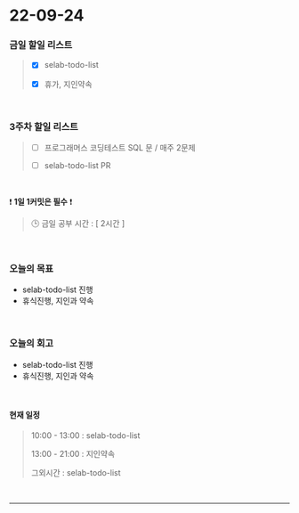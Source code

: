 # 22-09-24

### 금일 할일 리스트
> - [x]  selab-todo-list
>
> - [x]  휴가, 지인약속

<br/>

### 3주차 할일 리스트  

> - [ ]  프로그래머스 코딩테스트 SQL 문 / 매주 2문제  
>
> - [ ]  selab-todo-list PR

<br/>

❗ **1일 1커밋은 필수** ❗
> 🕒 금일 공부 시간 :  [ 2시간 ]    
  
<br/>

### 오늘의 목표
- selab-todo-list 진행
- 휴식진행, 지인과 약속

<br>

### 오늘의 회고
- selab-todo-list 진행
- 휴식진행, 지인과 약속

<br>

#### 현재 일정  
> 10:00 - 13:00 : selab-todo-list
>
> 13:00 - 21:00 : 지인약속
>
> 그외시간 : selab-todo-list


<br/>

------------  